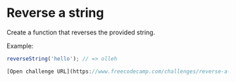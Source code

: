 # Reverse a string

Create a function that reverses the provided string.

Example:

```javascript
reverseString('hello'); // => olleh

[Open challenge URL](https://www.freecodecamp.com/challenges/reverse-a-string)
